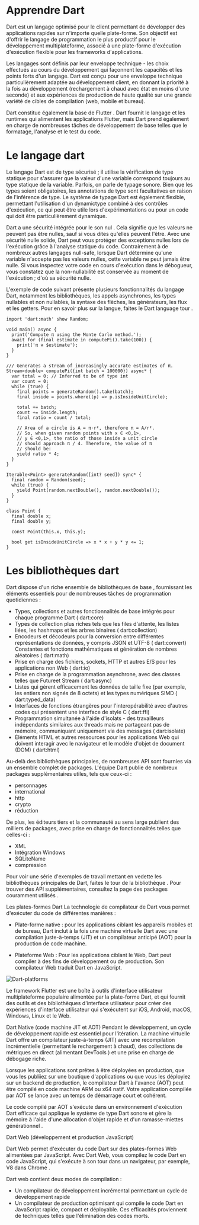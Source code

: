 # Apprendre Dart

Dart est un langage optimisé pour le client permettant de développer des applications rapides sur n'importe quelle plate-forme. Son objectif est d'offrir le langage de programmation le plus productif pour le développement multiplateforme, associé à une plate-forme d'exécution d'exécution flexible pour les frameworks d'applications.

Les langages sont définis par leur enveloppe technique - les choix effectués au cours du développement qui façonnent les capacités et les points forts d'un langage. Dart est conçu pour une enveloppe technique particulièrement adaptée au développement client, en donnant la priorité à la fois au développement (rechargement à chaud avec état en moins d'une seconde) et aux expériences de production de haute qualité sur une grande variété de cibles de compilation (web, mobile et bureau).

Dart constitue également la base de Flutter . Dart fournit le langage et les runtimes qui alimentent les applications Flutter, mais Dart prend également en charge de nombreuses tâches de développement de base telles que le formatage, l'analyse et le test du code.

# Le langage dart

Le langage Dart est de type sécurisé ; il utilise la vérification de type statique pour s'assurer que la valeur d'une variable correspond toujours au type statique de la variable. Parfois, on parle de typage sonore. Bien que les types soient obligatoires, les annotations de type sont facultatives en raison de l'inférence de type. Le système de typage Dart est également flexible, permettant l'utilisation d'un dynamictype combiné à des contrôles d'exécution, ce qui peut être utile lors d'expérimentations ou pour un code qui doit être particulièrement dynamique.

Dart a une sécurité intégrée pour le son nul . Cela signifie que les valeurs ne peuvent pas être nulles, sauf si vous dites qu'elles peuvent l'être. Avec une sécurité nulle solide, Dart peut vous protéger des exceptions nulles lors de l'exécution grâce à l'analyse statique du code. Contrairement à de nombreux autres langages null-safe, lorsque Dart détermine qu'une variable n'accepte pas les valeurs nulles, cette variable ne peut jamais être nulle. Si vous inspectez votre code en cours d'exécution dans le débogueur, vous constatez que la non-nullabilité est conservée au moment de l'exécution ; d'où sa sécurité nulle.

L'exemple de code suivant présente plusieurs fonctionnalités du langage Dart, notamment les bibliothèques, les appels asynchrones, les types nullables et non nullables, la syntaxe des flèches, les générateurs, les flux et les getters. Pour en savoir plus sur la langue, faites le Dart language tour .

```
import 'dart:math' show Random;

void main() async {
  print('Compute π using the Monte Carlo method.');
  await for (final estimate in computePi().take(100)) {
    print('π ≅ $estimate');
  }
}

/// Generates a stream of increasingly accurate estimates of π.
Stream<double> computePi({int batch = 100000}) async* {
  var total = 0; // Inferred to be of type int
  var count = 0;
  while (true) {
    final points = generateRandom().take(batch);
    final inside = points.where((p) => p.isInsideUnitCircle);

    total += batch;
    count += inside.length;
    final ratio = count / total;

    // Area of a circle is A = π⋅r², therefore π = A/r².
    // So, when given random points with x ∈ <0,1>,
    // y ∈ <0,1>, the ratio of those inside a unit circle
    // should approach π / 4. Therefore, the value of π
    // should be:
    yield ratio * 4;
  }
}

Iterable<Point> generateRandom([int? seed]) sync* {
  final random = Random(seed);
  while (true) {
    yield Point(random.nextDouble(), random.nextDouble());
  }
}

class Point {
  final double x;
  final double y;

  const Point(this.x, this.y);

  bool get isInsideUnitCircle => x * x + y * y <= 1;
}
```

# Les bibliothèques dart
Dart dispose d'un riche ensemble de bibliothèques de base , fournissant les éléments essentiels pour de nombreuses tâches de programmation quotidiennes :

-  Types, collections et autres fonctionnalités de base intégrés pour chaque programme Dart ( dart:core)
-  Types de collection plus riches tels que les files d'attente, les listes liées, les hashmaps et les arbres binaires ( dart:collection)
-  Encodeurs et décodeurs pour la conversion entre différentes représentations de données, y compris JSON et UTF-8 ( dart:convert)
Constantes et fonctions mathématiques et génération de nombres aléatoires ( dart:math)
-  Prise en charge des fichiers, sockets, HTTP et autres E/S pour les applications non Web ( dart:io)
-  Prise en charge de la programmation asynchrone, avec des classes telles que Futureet Stream ( dart:async)
-  Listes qui gèrent efficacement les données de taille fixe (par exemple, les entiers non signés de 8 octets) et les types numériques SIMD ( dart:typed_data)
-  Interfaces de fonctions étrangères pour l'interopérabilité avec d'autres codes qui présentent une interface de style C ( dart:ffi)
-  Programmation simultanée à l'aide d'isolats - des travailleurs indépendants similaires aux threads mais ne partageant pas de mémoire, communiquant uniquement via des messages ( dart:isolate)
-  Éléments HTML et autres ressources pour les applications Web qui doivent interagir avec le navigateur et le modèle d'objet de document (DOM) ( dart:html)

Au-delà des bibliothèques principales, de nombreuses API sont fournies via un ensemble complet de packages. L'équipe Dart publie de nombreux packages supplémentaires utiles, tels que ceux-ci :

  -  personnages
  -  international
  -  http
  -  crypto
  -  réduction

De plus, les éditeurs tiers et la communauté au sens large publient des milliers de packages, avec prise en charge de fonctionnalités telles que celles-ci :

  -  XML
  -  Intégration Windows
  -  SQLiteName
  -  compression

Pour voir une série d'exemples de travail mettant en vedette les bibliothèques principales de Dart, faites le tour de la bibliothèque . Pour trouver des API supplémentaires, consultez la page des packages couramment utilisés .

Les plates-formes Dart
La technologie de compilateur de Dart vous permet d'exécuter du code de différentes manières :

-  Plate-forme native : pour les applications ciblant les appareils mobiles et de bureau, Dart inclut à la fois une machine virtuelle Dart avec une compilation juste-à-temps (JIT) et un compilateur anticipé (AOT) pour la production de code machine.

-  Plateforme Web : Pour les applications ciblant le Web, Dart peut compiler à des fins de développement ou de production. Son compilateur Web traduit Dart en JavaScript.

![Dart-platforms](https://github.com/Kabasele754/learn_dart/assets/67704765/7d0b1bff-19c5-4e73-a3c1-269b5316c0f3)

Le framework Flutter est une boîte à outils d'interface utilisateur multiplateforme populaire alimentée par la plate-forme Dart, et qui fournit des outils et des bibliothèques d'interface utilisateur pour créer des expériences d'interface utilisateur qui s'exécutent sur iOS, Android, macOS, Windows, Linux et le Web.

Dart Native (code machine JIT et AOT)
Pendant le développement, un cycle de développement rapide est essentiel pour l'itération. La machine virtuelle Dart offre un compilateur juste-à-temps (JIT) avec une recompilation incrémentielle (permettant le rechargement à chaud), des collections de métriques en direct (alimentant DevTools ) et une prise en charge de débogage riche.

Lorsque les applications sont prêtes à être déployées en production, que vous les publiiez sur une boutique d'applications ou que vous les déployiez sur un backend de production, le compilateur Dart à l'avance (AOT) peut être compilé en code machine ARM ou x64 natif. Votre application compilée par AOT se lance avec un temps de démarrage court et cohérent.

Le code compilé par AOT s'exécute dans un environnement d'exécution Dart efficace qui applique le système de type Dart sonore et gère la mémoire à l'aide d'une allocation d'objet rapide et d'un ramasse-miettes générationnel .

Dart Web (développement et production JavaScript)

Dart Web permet d'exécuter du code Dart sur des plates-formes Web alimentées par JavaScript. Avec Dart Web, vous compilez le code Dart en code JavaScript, qui s'exécute à son tour dans un navigateur, par exemple, V8 dans Chrome .

Dart web contient deux modes de compilation :

  -  Un compilateur de développement incrémental permettant un cycle de développement rapide
  -  Un compilateur de production optimisant qui compile le code Dart en JavaScript rapide, compact et déployable. Ces efficacités proviennent de techniques telles que l'élimination des codes morts.

